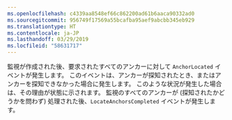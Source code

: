 ```yaml
---
ms.openlocfilehash: c4339aa8548ef66c862200ad61b6aaca90332ad0
ms.sourcegitcommit: 956749f17569a55bcafba95aef9abcbb345eb929
ms.translationtype: HT
ms.contentlocale: ja-JP
ms.lasthandoff: 03/29/2019
ms.locfileid: "58631717"
---
```

監視が作成された後、要求されたすべてのアンカーに対して `AnchorLocated` イベントが発生します。 このイベントは、アンカーが探知されたとき、またはアンカーを探知できなかった場合に発生します。 このような状況が発生した場合は、その理由が状態に示されます。 監視のすべてのアンカーが (探知されたかどうかを問わず) 処理された後、`LocateAnchorsCompleted` イベントが発生します。
